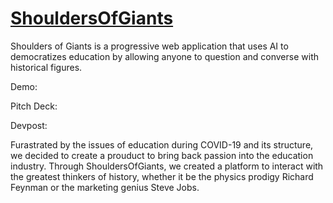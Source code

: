 # [ShouldersOfGiants](thegiants.tech)

Shoulders of Giants is a progressive web application that uses AI to democratizes education by allowing anyone to question and converse with historical figures.

Demo: 

Pitch Deck:

Devpost: 

Furastrated by the issues of education during COVID-19 and its structure, we decided to create a prouduct to bring back passion into the education industry. Through ShouldersOfGiants, we created a platform to interact with the greatest thinkers of history, whether it be the physics prodigy  Richard Feynman or the marketing genius Steve Jobs.
